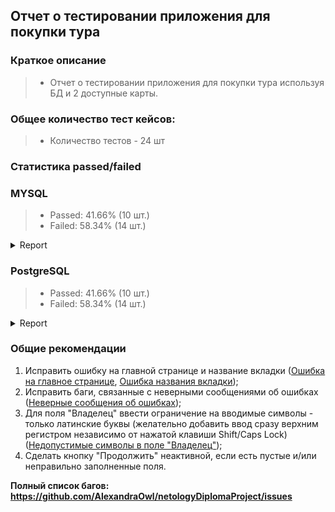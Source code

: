 ## Отчет о тестировании приложения для покупки тура

### Краткое описание
> * Отчет о тестировании приложения для покупки тура используя БД и 2 доступные карты.

### Общее количество тест кейсов: 
> * Количество тестов - 24 шт

### Статистика passed/failed

### MYSQL
> * Passed: 41.66% (10 шт.)
> * Failed: 58.34% (14 шт.)
<details>
   <summary>Report</summary>

![report 1](https://user-images.githubusercontent.com/81297207/132939326-80020627-114f-4eeb-8399-18050471712b.png)
  
![report 2](https://user-images.githubusercontent.com/81297207/132939334-db559af5-9218-4cf6-8a6f-fe8c12b80ee0.png)
  
![report 3](https://user-images.githubusercontent.com/81297207/132939344-e5400b97-b1fe-4bc5-987e-9eaf7db6c7b1.png)
  
</details>

### PostgreSQL
> * Passed: 41.66% (10 шт.)
> * Failed: 58.34% (14 шт.)
<details>
   <summary>Report</summary>
   
![report 1](https://user-images.githubusercontent.com/81297207/132939676-12a2339d-c4a4-4580-907f-0230b547311e.png)
   
![report 2](https://user-images.githubusercontent.com/81297207/132939680-d800dfb5-4e38-4997-b629-5b9a374d0043.png)
   
![report 3](https://user-images.githubusercontent.com/81297207/132939682-87b6c6f1-0f18-47c0-a00c-00857e5e0c6c.png)

</details>

### Общие рекомендации
1. Исправить ошибку на главной странице и название вкладки ([Ошибка на главное странице](https://github.com/AlexandraOwl/netologyDiplomaProject/issues/4), [Ошибка названия вкладки](https://github.com/AlexandraOwl/netologyDiplomaProject/issues/3));
2. Исправить баги, связанные с неверными сообщениями об ошибках ([Неверные сообщения об ошибках](https://github.com/AlexandraOwl/netologyDiplomaProject/issues/7));
3. Для поля "Владелец" ввести ограничение на вводимые символы - только латинские буквы (желательно добавить ввод сразу верхним регистром независимо от нажатой клавиши Shift/Caps Lock) ([Недопустимые символы в поле "Владелец"](https://github.com/AlexandraOwl/netologyDiplomaProject/issues/1));
4. Сделать кнопку "Продолжить" неактивной, если есть пустые и/или неправильно заполненные поля.

**Полный список багов: https://github.com/AlexandraOwl/netologyDiplomaProject/issues**
